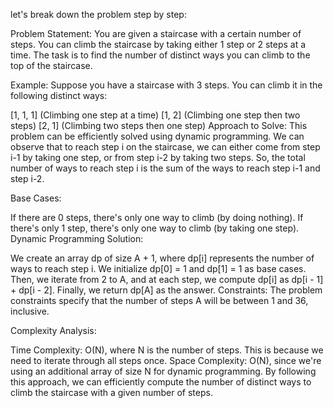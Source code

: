 let's break down the problem step by step:

Problem Statement: You are given a staircase with a certain number of steps. You can climb the staircase by taking either 1 step or 2 steps at a time. The task is to find the number of distinct ways you can climb to the top of the staircase.

Example: Suppose you have a staircase with 3 steps. You can climb it in the following distinct ways:

[1, 1, 1] (Climbing one step at a time)
[1, 2] (Climbing one step then two steps)
[2, 1] (Climbing two steps then one step)
Approach to Solve: This problem can be efficiently solved using dynamic programming. We can observe that to reach step i on the staircase, we can either come from step i-1 by taking one step, or from step i-2 by taking two steps. So, the total number of ways to reach step i is the sum of the ways to reach step i-1 and step i-2.

Base Cases:

If there are 0 steps, there's only one way to climb (by doing nothing).
If there's only 1 step, there's only one way to climb (by taking one step).
Dynamic Programming Solution:

We create an array dp of size A + 1, where dp[i] represents the number of ways to reach step i.
We initialize dp[0] = 1 and dp[1] = 1 as base cases.
Then, we iterate from 2 to A, and at each step, we compute dp[i] as dp[i - 1] + dp[i - 2].
Finally, we return dp[A] as the answer.
Constraints: The problem constraints specify that the number of steps A will be between 1 and 36, inclusive.

Complexity Analysis:

Time Complexity: O(N), where N is the number of steps. This is because we need to iterate through all steps once.
Space Complexity: O(N), since we're using an additional array of size N for dynamic programming.
By following this approach, we can efficiently compute the number of distinct ways to climb the staircase with a given number of steps.